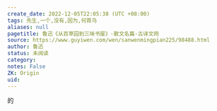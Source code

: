 ```yaml
---
create_date: 2022-12-05T22:05:38 (UTC +08:00)
tags: 先生,一个,没有,因为,何首乌
aliases: null
pagetitle: 鲁迅《从百草园到三味书屋》-散文名篇-古译文网
source: https://www.guyiwen.com/wen/sanwenmingpian225/98488.html
author: 鲁迅
status: 未阅读
category: 
notes: False
ZK: Origin
uid: 
---
```


的
